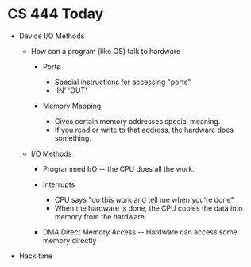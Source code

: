 # CS 444 Today

* Device I/O Methods

    * How can a program (like OS) talk to hardware

        * Ports

            * Special instructions for accessing "ports"
            * 'IN' 'OUT'

        * Memory Mapping

            * Gives certain memory addresses special meaning.
            * If you read or write to that address, the hardware does something.
    
    * I/O Methods

        * Programmed I/O -- the CPU does all the work.

        * Interrupts
            * CPU says "do this work and tell me when you're done"
            * When the hardware is done, the CPU copies the data into memory from the hardware.
        
        * DMA Direct Memory Access -- Hardware can access some memory directly

* Hack time